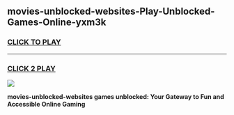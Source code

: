
## movies-unblocked-websites-Play-Unblocked-Games-Online-yxm3k
<h3>
<a href="https://premium76.site?title=movies-unblocked-websites&ref=25A">CLICK TO PLAY</a></h3>
<hr>

<h3>
<a href="https://premium76.site?title=movies-unblocked-websites&ref=25A">CLICK 2 PLAY</a>
  
</h3>

<a href="https://premium76.site?title=movies-unblocked-websites&ref=25A"><img src="https://clearcache.store/games.png"></a>


**movies-unblocked-websites games unblocked: Your Gateway to Fun and Accessible Online Gaming**
